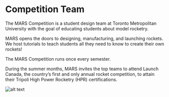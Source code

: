 # Competition Team

The MARS Competition is a student design team at Toronto Metropolitan University with the goal of educating students about model rocketry.

MARS opens the doors to designing, manufacturing, and launching rockets. We host tutorials to teach students all they need to know to create their own rockets!

The MARS Competition runs once every semester.

During the summer months, MARS invites the top teams to attend Launch Canada, the country’s first and only annual rocket competition, to attain their Tripoli High Power Rocketry (HPR) certifications.

![alt text](gallery/1.png)

